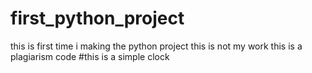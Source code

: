 # first_python_project
 this is first time i making the python project
 this is not my work this is a plagiarism code
#this is a simple clock
